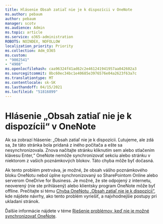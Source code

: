 ```yaml
---
title: Hlásenie Obsah zatiaľ nie je k dispozícii v OneNote
ms.author: pebaum
author: pebaum
manager: scotv
ms.audience: Admin
ms.topic: article
ms.service: o365-administration
ROBOTS: NOINDEX, NOFOLLOW
localization_priority: Priority
ms.collection: Adm_O365
ms.custom:
- "9002541"
- "4908"
ms.openlocfilehash: caa96324f41ad62c2e461241941957aa042602a3
ms.sourcegitcommit: 8bc60ec34bc1e40685e3976576e04a2623f63a7c
ms.translationtype: MT
ms.contentlocale: sk-SK
ms.lasthandoff: 04/15/2021
ms.locfileid: "51816899"
---
```

# <a name="content-not-yet-available-message-in-onenote"></a>Hlásenie „Obsah zatiaľ nie je k dispozícii“ v OneNote

Ak sa zobrazí hlásenie: „Obsah zatiaľ nie je k dispozícii. Ľutujeme, ale zdá sa, že táto stránka bola pridaná z iného počítača a ešte sa nesynchronizovala. Znova načítajte stránku kliknutím sem alebo stlačením klávesu Enter,“ OneNote nemôže synchronizovať sekciu alebo stránku v niektorom z vašich poznámkových blokov. Táto chyba môže byť dočasná.

Ak tento problém pretrváva, je možné, že obsah vášho poznámkového bloku OneNotu nebol úplne synchronizovaný so SharePointom Online alebo serverom OneDrive for Business. Je možné, že ste odpojený z internetu, neoverený (nie ste prihlásený) alebo klientsky program OneNote môže byť offline. Prečítajte si tému [Chyba OneNotu „Obsah zatiaľ nie je k dispozícii“](https://docs.microsoft.com/office/troubleshoot/onenote/onenote-error-content-not-yet-available), kde nájdete návrhy, ako tento problém vyriešiť, a najvhodnejšie postupy pri ukladaní stránok.

Ďalšie informácie nájdete v téme [Riešenie problémov, keď nie je možné synchronizovať OneNote](https://support.office.com/article/Fix-issues-when-you-can-t-sync-OneNote-299495ef-66d1-448f-90c1-b785a6968d45).
